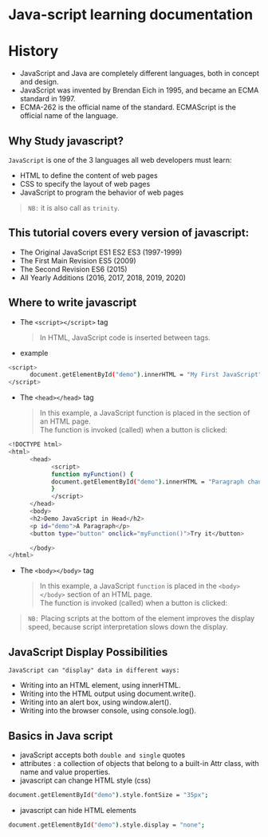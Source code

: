 # Java-script learning documentation

# History

- JavaScript and Java are completely different languages, both in concept and design.
- JavaScript was invented by Brendan Eich in 1995, and became an ECMA standard in 1997.
- ECMA-262 is the official name of the standard. ECMAScript is the official name of the language.

## Why Study javascript?

`JavaScript` is one of the 3 languages all web developers must learn:

- HTML to define the content of web pages
- CSS to specify the layout of web pages
- JavaScript to program the behavior of web pages

> `NB:` it is also call as `trinity`.

## This tutorial covers every version of javascript:

- The Original JavaScript ES1 ES2 ES3 (1997-1999)
- The First Main Revision ES5 (2009)
- The Second Revision ES6 (2015)
- All Yearly Additions (2016, 2017, 2018, 2019, 2020)

## Where to write javascript

- The `<script></script>` tag
  > In HTML, JavaScript code is inserted between <script> and </script> tags.
- example

```sh
<script>
      document.getElementById("demo").innerHTML = "My First JavaScript";
</script>
```

- The `<head></head>` tag
  > In this example, a JavaScript function is placed in the <head> section of an HTML page.<br>
  > The function is invoked (called) when a button is clicked:

```sh
<!DOCTYPE html>
<html>
      <head>
            <script>
            function myFunction() {
            document.getElementById("demo").innerHTML = "Paragraph changed.";
            }
            </script>
      </head>
      <body>
      <h2>Demo JavaScript in Head</h2>
      <p id="demo">A Paragraph</p>
      <button type="button" onclick="myFunction()">Try it</button>

      </body>
</html>
```

- The `<body></body>` tag
  > In this example, a JavaScript `function` is placed in the `<body></body>` section of an HTML page.<br> The function is invoked (called) when a button is clicked:

> `NB:` Placing scripts at the bottom of the <body> element improves the display speed, because script interpretation slows down the display.

## JavaScript Display Possibilities
`JavaScript can "display" data in different ways:`
- Writing into an HTML element, using innerHTML.
- Writing into the HTML output using document.write().
- Writing into an alert box, using window.alert().
- Writing into the browser console, using console.log().

## Basics in Java script

- javaScript accepts both `double and single` quotes
- attributes : a collection of objects that belong to a built-in Attr class, with name and value properties.
- javascript can change HTML style (css)

```sh
document.getElementById("demo").style.fontSize = "35px";
```

- javascript can hide HTML elements

```sh
document.getElementById("demo").style.display = "none";
```
